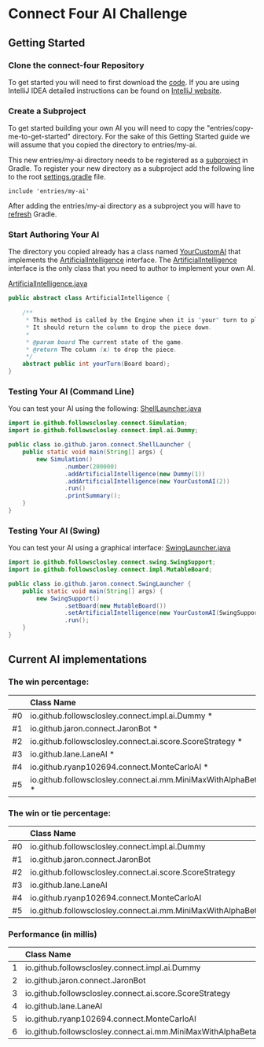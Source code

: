 # Connect Four AI Challenge

## Getting Started

### Clone the connect-four Repository

To get started you will need to first download the [code](https://github.com/followsclosely/connect-four). If you are
using IntelliJ IDEA detailed instructions can be found on
[IntelliJ website](https://www.jetbrains.com/help/idea/manage-projects-hosted-on-github.html).

### Create a Subproject

To get started building your own AI you will need to copy the "entries/copy-me-to-get-started" directory. For the sake
of this Getting Started guide we will assume that you copied the directory to entries/my-ai.

This new entries/my-ai directory needs to be registered as a
[subproject](https://docs.gradle.org/current/userguide/multi_project_builds.html)
in Gradle. To register your new directory as a subproject add the following line to the root
[settings.gradle](https://github.com/followsclosely/connect-four/blob/master/settings.gradle) file.

```properties
include 'entries/my-ai'
```

After adding the entries/my-ai directory as a subproject you will have to
[refresh](https://www.jetbrains.com/help/idea/work-with-gradle-projects.html#gradle_refresh_project)
Gradle.

### Start Authoring Your AI

The directory you copied already has a class
named [YourCustomAI](https://github.com/followsclosely/connect-four/blob/master/entries/copy-me-to-get-started/src/main/java/YourCustomAI.java)
that implements the
[ArtificialIntelligence](https://github.com/followsclosely/connect-four/blob/master/core/src/main/java/io/github/followsclosley/connect/ArtificialIntelligence.java)
interface. The
[ArtificialIntelligence](https://github.com/followsclosely/connect-four/blob/master/core/src/main/java/io/github/followsclosley/connect/ArtificialIntelligence.java)
interface is the only class that you need to author to implement your own AI.

[ArtificialIntelligence.java](https://github.com/followsclosely/connect-four/blob/master/core/src/main/java/io/github/followsclosley/connect/ArtificialIntelligence.java)

```java
public abstract class ArtificialIntelligence {
    
    /**
     * This method is called by the Engine when it is "your" turn to play. 
     * It should return the column to drop the piece down.
     *
     * @param board The current state of the game.
     * @return The column (x) to drop the piece.
     */
    abstract public int yourTurn(Board board);
}
```

### Testing Your AI (Command Line)

You can test your AI using the following:
[ShellLauncher.java](https://github.com/followsclosely/connect-four/blob/master/entries/copy-me-to-get-started/src/main/java/ShellLauncher.java)

```java
import io.github.followsclosley.connect.Simulation;
import io.github.followsclosley.connect.impl.ai.Dummy;

public class io.github.jaron.connect.ShellLauncher {
    public static void main(String[] args) {
        new Simulation()
                .number(200000)
                .addArtificialIntelligence(new Dummy(1))
                .addArtificialIntelligence(new YourCustomAI(2))
                .run()
                .printSummary();
    }
}
```

### Testing Your AI (Swing)

You can test your AI using a graphical interface:
[SwingLauncher.java](https://github.com/followsclosely/connect-four/blob/master/entries/copy-me-to-get-started/src/main/java/SwingLauncher.java)

```java
import io.github.followsclosley.connect.swing.SwingSupport;
import io.github.followsclosley.connect.impl.MutableBoard;

public class io.github.jaron.connect.SwingLauncher {
    public static void main(String[] args) {
        new SwingSupport()
                .setBoard(new MutableBoard())
                .setArtificialIntelligence(new YourCustomAI(SwingSupport.COMPUTER_COLOR))
                .run();
    }
}
```

## Current AI implementations

### The win percentage:

| | Class Name |   #0   |  #1   |     #2     |  #3   |  #4   |  #5   | 
| ---: | :--- |:------:|:-----:|:----------:|:-----:|:-----:|:-----:| 
| #0 | io.github.followsclosley.connect.impl.ai.Dummy * |   -    | %1.0  |    %0.0    | %0.0  | %0.0  | %0.0  | 
| #1 | io.github.jaron.connect.JaronBot * | %95.0  |   -   |   %11.0    | %31.0 | %5.0  | %1.0  | 
| #2 | io.github.followsclosley.connect.ai.score.ScoreStrategy * | %100.0 | %75.0 |     -      | %0.0  | %46.0 | %0.0  | 
| #3 | io.github.lane.LaneAI * | %100.0 | %55.0 |    %0.0    |   -   | %13.0 | %0.0  | 
| #4 | io.github.ryanp102694.connect.MonteCarloAI * | %100.0 | %95.0 | %52.9 | %68.0 |   -   | %11.0 | 
| #5 | io.github.followsclosley.connect.ai.mm.MiniMaxWithAlphaBeta * | %100.0 | %97.0 |   %100.0   | %81.0 | %70.0 |   -   | 

### The win or tie percentage:

| | Class Name |   #0   |  #1   |     #2     |   #3   |  #4   |     #5     | 
| ---: | :--- |:------:|:-----:|:----------:|:------:|:-----:|:----------:| 
| #0 | io.github.followsclosley.connect.impl.ai.Dummy |   -    | %1.0  |    %0.0    |  %0.0  | %0.0  |    %0.0    | 
| #1 | io.github.jaron.connect.JaronBot | %97.0  |   -   |   %23.0    | %46.0  | %8.0  |    %1.0    | 
| #2 | io.github.followsclosley.connect.ai.score.ScoreStrategy | %100.0 | %92.0 |     -      | %100.0 | %49.0 |    %0.0    | 
| #3 | io.github.lane.LaneAI | %100.0 | %69.0 |   %100.0   |   -    | %28.0 |    %9.0    | 
| #4 | io.github.ryanp102694.connect.MonteCarloAI | %100.0 | %95.0 | %52.9 | %84.0  |   -   | %27.0 | 
| #5 | io.github.followsclosley.connect.ai.mm.MiniMaxWithAlphaBeta | %100.0 | %99.0 |   %100.0   | %100.0 | %92.0 |     -      | 

### Performance (in millis)

| | Class Name | Performance |
| ---: | :--- | :---: |
| 1 |  io.github.followsclosley.connect.impl.ai.Dummy | 28
| 2 |  io.github.jaron.connect.JaronBot | 158
| 3 |  io.github.followsclosley.connect.ai.score.ScoreStrategy | 1,005
| 4 |  io.github.lane.LaneAI | 31,587
| 5 |  io.github.ryanp102694.connect.MonteCarloAI | 141,150
| 6 |  io.github.followsclosley.connect.ai.mm.MiniMaxWithAlphaBeta | 487,010